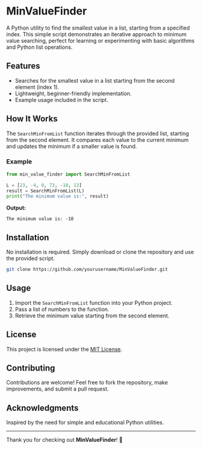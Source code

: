 # MinValueFinder

A Python utility to find the smallest value in a list, starting from a specified index. This simple script demonstrates an iterative approach to minimum value searching, perfect for learning or experimenting with basic algorithms and Python list operations.

## Features
- Searches for the smallest value in a list starting from the second element (index 1).
- Lightweight, beginner-friendly implementation.
- Example usage included in the script.

## How It Works
The `SearchMinFromList` function iterates through the provided list, starting from the second element. It compares each value to the current minimum and updates the minimum if a smaller value is found.

### Example
```python
from min_value_finder import SearchMinFromList

L = [23, -4, 0, 73, -10, 13]
result = SearchMinFromList(L)
print("The minimum value is:", result)
```
**Output:**
```
The minimum value is: -10
```

## Installation
No installation is required. Simply download or clone the repository and use the provided script.

```bash
git clone https://github.com/yourusername/MinValueFinder.git
```

## Usage
1. Import the `SearchMinFromList` function into your Python project.
2. Pass a list of numbers to the function.
3. Retrieve the minimum value starting from the second element.

## License
This project is licensed under the [MIT License](LICENSE).

## Contributing
Contributions are welcome! Feel free to fork the repository, make improvements, and submit a pull request.

## Acknowledgments
Inspired by the need for simple and educational Python utilities.

---

Thank you for checking out **MinValueFinder**! 🎉
